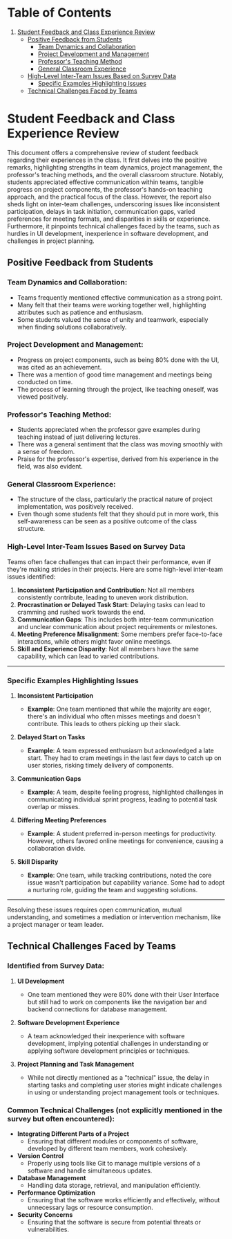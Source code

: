 # Table of Contents

1. [Student Feedback and Class Experience Review](#student-feedback-and-class-experience-review)
   - [Positive Feedback from Students](#positive-feedback-from-students)
     * [Team Dynamics and Collaboration](#team-dynamics-and-collaboration)
     * [Project Development and Management](#project-development-and-management)
     * [Professor's Teaching Method](#professors-teaching-method)
     * [General Classroom Experience](#general-classroom-experience)
   - [High-Level Inter-Team Issues Based on Survey Data](#high-level-inter-team-issues-based-on-survey-data)
     * [Specific Examples Highlighting Issues](#specific-examples-highlighting-issues)
   - [Technical Challenges Faced by Teams](#technical-challenges-faced-by-teams)


# Student Feedback and Class Experience Review

This document offers a comprehensive review of student feedback regarding their experiences in the class. It first delves into the positive remarks, highlighting strengths in team dynamics, project management, the professor's teaching methods, and the overall classroom structure. Notably, students appreciated effective communication within teams, tangible progress on project components, the professor's hands-on teaching approach, and the practical focus of the class. However, the report also sheds light on inter-team challenges, underscoring issues like inconsistent participation, delays in task initiation, communication gaps, varied preferences for meeting formats, and disparities in skills or experience. Furthermore, it pinpoints technical challenges faced by the teams, such as hurdles in UI development, inexperience in software development, and challenges in project planning.

## Positive Feedback from Students

### **Team Dynamics and Collaboration**:
- Teams frequently mentioned effective communication as a strong point.
- Many felt that their teams were working together well, highlighting attributes such as patience and enthusiasm.
- Some students valued the sense of unity and teamwork, especially when finding solutions collaboratively.

### **Project Development and Management**:
- Progress on project components, such as being 80% done with the UI, was cited as an achievement.
- There was a mention of good time management and meetings being conducted on time.
- The process of learning through the project, like teaching oneself, was viewed positively.

### **Professor's Teaching Method**:
- Students appreciated when the professor gave examples during teaching instead of just delivering lectures.
- There was a general sentiment that the class was moving smoothly with a sense of freedom.
- Praise for the professor's expertise, derived from his experience in the field, was also evident.

### **General Classroom Experience**:
- The structure of the class, particularly the practical nature of project implementation, was positively received.
- Even though some students felt that they should put in more work, this self-awareness can be seen as a positive outcome of the class structure.


### High-Level Inter-Team Issues Based on Survey Data

Teams often face challenges that can impact their performance, even if they're making strides in their projects. Here are some high-level inter-team issues identified:

1. **Inconsistent Participation and Contribution**: Not all members consistently contribute, leading to uneven work distribution.
2. **Procrastination or Delayed Task Start**: Delaying tasks can lead to cramming and rushed work towards the end.
3. **Communication Gaps**: This includes both inter-team communication and unclear communication about project requirements or milestones.
4. **Meeting Preference Misalignment**: Some members prefer face-to-face interactions, while others might favor online meetings.
5. **Skill and Experience Disparity**: Not all members have the same capability, which can lead to varied contributions.

---

### Specific Examples Highlighting Issues

1. **Inconsistent Participation**
    - **Example**: One team mentioned that while the majority are eager, there's an individual who often misses meetings and doesn't contribute. This leads to others picking up their slack.
  
2. **Delayed Start on Tasks**
    - **Example**: A team expressed enthusiasm but acknowledged a late start. They had to cram meetings in the last few days to catch up on user stories, risking timely delivery of components.

3. **Communication Gaps**
    - **Example**: A team, despite feeling progress, highlighted challenges in communicating individual sprint progress, leading to potential task overlap or misses.

4. **Differing Meeting Preferences**
    - **Example**: A student preferred in-person meetings for productivity. However, others favored online meetings for convenience, causing a collaboration divide.
  
5. **Skill Disparity**
    - **Example**: One team, while tracking contributions, noted the core issue wasn't participation but capability variance. Some had to adopt a nurturing role, guiding the team and suggesting solutions.

---

Resolving these issues requires open communication, mutual understanding, and sometimes a mediation or intervention mechanism, like a project manager or team leader.

## Technical Challenges Faced by Teams

### Identified from Survey Data:
1. **UI Development**
   - One team mentioned they were 80% done with their User Interface but still had to work on components like the navigation bar and backend connections for database management.
  
2. **Software Development Experience**
   - A team acknowledged their inexperience with software development, implying potential challenges in understanding or applying software development principles or techniques.

3. **Project Planning and Task Management**
   - While not directly mentioned as a "technical" issue, the delay in starting tasks and completing user stories might indicate challenges in using or understanding project management tools or techniques.

### Common Technical Challenges (not explicitly mentioned in the survey but often encountered):
- **Integrating Different Parts of a Project**
   - Ensuring that different modules or components of software, developed by different team members, work cohesively.
- **Version Control**
   - Properly using tools like Git to manage multiple versions of a software and handle simultaneous updates.
- **Database Management**
   - Handling data storage, retrieval, and manipulation efficiently.
- **Performance Optimization**
   - Ensuring that the software works efficiently and effectively, without unnecessary lags or resource consumption.
- **Security Concerns**
   - Ensuring that the software is secure from potential threats or vulnerabilities.


